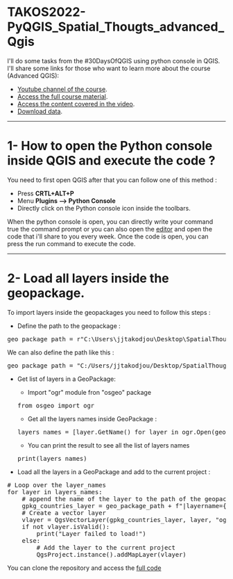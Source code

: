 # TAKOS2022-PyQGIS_Spatial_Thougts_advanced_Qgis
I'll do some tasks from the #30DaysOfQGIS using python console in QGIS. I'll share some links for those who want to learn more about the course (Advanced QGIS): 
* [Youtube channel of the course](https://youtu.be/ny-rH9FBpn8?si=ZNHXdO4ID5MWEhRc). 
* [Access the full course material](https://www.youtube.com/redirect?event=video_description&redir_token=QUFFLUhqbUFPa2Q2WmN2bTFGS1c5aUF3cng1OGdDTnFOd3xBQ3Jtc0tsQW53YnZZWks1UVFpMGhpQV8yTWp6Qkc2NmJjT2Y4enJ0ZkNKdU5lQmNoYXNaa2JIckd5LXJYQXgwTUZHYU9Jakl4ZkdQTlZ1cG9zdUxNTzhYMWZvX0l0LVZDZXFjcXRuQlZhdTNCSVpzTU5WTWdHQQ&q=https%3A%2F%2Fcourses.spatialthoughts.com%2Fadvanced-qgis.html&v=ny-rH9FBpn8). 
* [Access the content covered in the video](https://www.youtube.com/redirect?event=video_description&redir_token=QUFFLUhqa2h4SlFwZlA2ZGNkUkE3c0lQRkdKeHVtYm1rZ3xBQ3Jtc0ttRXFCTWhHc05PWjJLb1FiRnc4blhRLXFqMlRXRG9fVlZPSlNYOE5ybEsxLUsySEFGcFpvZWJoNF9lS1FnUFg3UGdoSERNcEQyLVlWTGZrWHBzSEVsS3ZFbTdxRjJEMUxqWlFIbXVmdUVhcmlZS0RaWQ&q=https%3A%2F%2Fcourses.spatialthoughts.com%2Fadvanced-qgis.html%23introduction&v=ny-rH9FBpn8). 
* [Download data](https://drive.google.com/uc?export=download&id=1pAc72QDSZGjZFXGb33N1gxX6is0fKYk4). 
---
# 1-  How to open the Python console inside QGIS and execute the code ? 
You need to first open QGIS after that you can follow one of this method : 
* Press __CRTL+ALT+P__
* Menu __Plugins --> Python Console__
* Directly click on the Python console icon inside the toolbars. 

When the python console is open, you can directly write your command true the command prompt or you can also open the [editor](https://docs.qgis.org/3.4/en/docs/user_manual/plugins/python_console.html#:~:text=The%20QGIS%20Python%20Console%20is,Ctrl%2BAlt%2BP%20) and open the code that i'll share to you every week. Once the code is open, you can press the run command to execute the code. 

---
# 2- Load all layers inside the geopackage.

To import layers inside the geopackages you need to follow this steps : 
* Define the path to the geopackage : 
<pre>
geo_package_path = r"C:\Users\jjtakodjou\Desktop\SpatialThoughts\Data\karnataka.gpkg"</pre>
We can also define the path like this : 
<pre>geo_package_path = "C:/Users/jjtakodjou/Desktop/SpatialThoughts/Data/karnataka.gpkg"</pre>

* Get list of layers in a GeoPackage: 
    *  Import "ogr" module fron "osgeo" package
    <pre>from osgeo import ogr</pre>
    * Get all the layers names inside GeoPackage : 
    <pre>layers_names = [layer.GetName() for layer in ogr.Open(geo_package_path)]</pre>
    * You can print the result to see all the list of layers names
    <pre>print(layers_names)</pre>

* Load all the layers in a GeoPackage and add to the current project : 
<pre># Loop over the layer_names
for layer in layers_names:
    # append the name of the layer to the path of the geopackage 
    gpkg_countries_layer = geo_package_path + f"|layername={layer}"
    # Create a vector layer
    vlayer = QgsVectorLayer(gpkg_countries_layer, layer, "ogr")
    if not vlayer.isValid():
        print("Layer failed to load!")
    else:
        # Add the layer to the current project
        QgsProject.instance().addMapLayer(vlayer)</pre>

You can clone the repository and access the [full code](1_Load_all_Layers_from_Geopackage.py)


